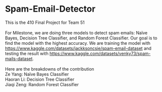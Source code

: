 # Spam-Email-Detector
This is the 410 Final Project for Team 51
</br> 
</br> 
For Milestone, we are doing three models to detect spam emails: Naïve Bayes, Decision Tree Classifier, and Random Forest Classifier. Our goal is to find the model with the highest accuracy. We are training the model with https://www.kaggle.com/datasets/jackksoncsie/spam-email-dataset and testing the result with https://www.kaggle.com/datasets/venky73/spam-mails-dataset.
</br> 
</br> 
Here are the breakdowns of the contribution
</br> 
Ze Yang: Naïve Bayes Classifier
</br> 
Haoran Li: Decision Tree Classifier 
</br> 
Jiaqi Zeng: Random Forest Classifier
</br> 
